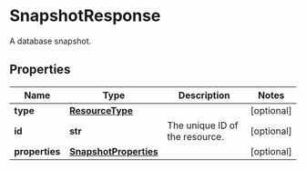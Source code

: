 # SnapshotResponse

A database snapshot.
## Properties
| Name | Type | Description | Notes |
| ------------ | ------------- | ------------- | ------------- |
| **type** | [**ResourceType**](ResourceType.md) |  | [optional]  |
| **id** | **str** | The unique ID of the resource. | [optional]  |
| **properties** | [**SnapshotProperties**](SnapshotProperties.md) |  | [optional]  |


